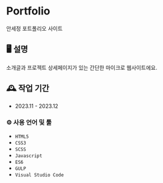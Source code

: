 # Portfolio
안세정 포트폴리오 사이트


## 🖥️ 설명
소개글과 프로젝트 상세페이지가 있는 간단한 마이크로 웹사이트에요.
<br>

## 🕰️ 작업 기간
* 2023.11 - 2023.12

### ⚙️ 사용 언어 및 툴
- `HTML5`
- `CSS3`
- `SCSS`
- `Javascript`
- `ES6`
- `GULP`
- `Visual Studio Code`
